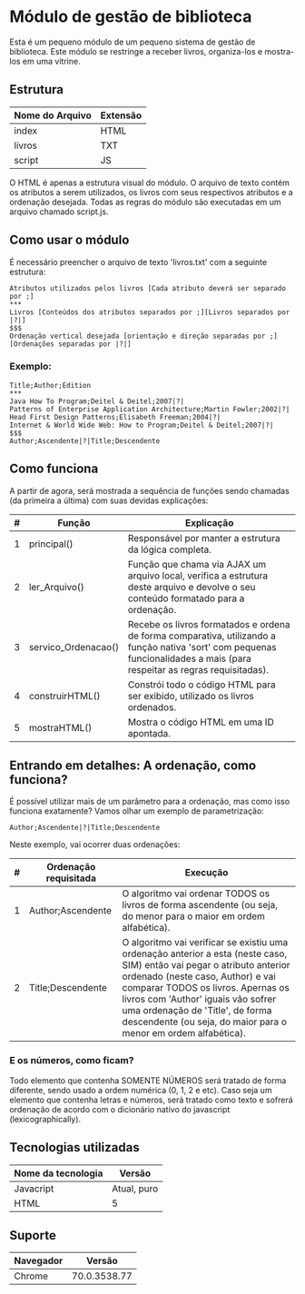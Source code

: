 # Módulo de gestão de biblioteca
Esta é um pequeno módulo de um pequeno sistema de gestão de biblioteca. Este módulo se restringe a receber livros, organiza-los e mostra-los em uma vitrine.

## Estrutura

| Nome do Arquivo   | Extensão                                          
| ----------------- | ----------
| index   			| HTML                            
| livros   			| TXT
| script   			| JS         

O HTML é apenas a estrutura visual do módulo.
O arquivo de texto contém os atributos a serem utilizados, os livros com seus respectivos atributos e a ordenação desejada.
Todas as regras do módulo são executadas em um arquivo chamado script.js.

## Como usar o módulo
É necessário preencher o arquivo de texto 'livros.txt' com a seguinte estrutura:

```
Atributos utilizados pelos livros [Cada atributo deverá ser separado por ;]			                           
***   			
Livros [Conteúdos dos atributos separados por ;][Livros separados por |?|]
$$$  
Ordenação vertical desejada [orientação e direção separadas por ;][Ordenações separadas por |?|]
```

### Exemplo:
```
Title;Author;Edition			                           
***   			
Java How To Program;Deitel & Deitel;2007|?|
Patterns of Enterprise Application Architecture;Martin Fowler;2002|?|
Head First Design Patterns;Elisabeth Freeman;2004|?|
Internet & World Wide Web: How to Program;Deitel & Deitel;2007|?|
$$$  
Author;Ascendente|?|Title;Descendente
```

## Como funciona

A partir de agora, será mostrada a sequência de funções sendo chamadas (da primeira a última) com suas devidas explicações:

| #   | Função                   | Explicação            
| --- | ------------------------ | ----------------------------------------------------------
| 1   | principal()    			 | Responsável por manter a estrutura da lógica completa.
| 2   | ler_Arquivo()  			 | Função que chama via AJAX um arquivo local, verifica a estrutura deste arquivo e devolve o seu conteúdo formatado para a ordenação.
| 3   | servico_Ordenacao()      | Recebe os livros formatados e ordena de forma comparativa, utilizando a função nativa 'sort' com pequenas funcionalidades a mais (para respeitar as regras requisitadas).
| 4   | construirHTML()  		 | Constrói todo o código HTML para ser exibido, utilizado os livros ordenados.
| 5   | mostraHTML()  		  	 | Mostra o código HTML em uma ID apontada.

## Entrando em detalhes: A ordenação, como funciona?
É possível utilizar mais de um parâmetro para a ordenação, mas como isso funciona exatamente?
Vamos olhar um exemplo de parametrização:

```
Author;Ascendente|?|Title;Descendente
```

Neste exemplo, vai ocorrer duas ordenações:

| #   | Ordenação requisitada   	| Execução                                          
| --- | --------------------------- | ----------------------------------------------------------
| 1   | Author;Ascendente   		| O algoritmo vai ordenar TODOS os livros de forma ascendente (ou seja, do menor para o maior em ordem alfabética).
| 2   | Title;Descendente			| O algoritmo vai verificar se existiu uma ordenação anterior a esta (neste caso, SIM) então vai pegar o atributo anterior ordenado (neste caso, Author) e vai comparar TODOS os livros. Apernas os livros com 'Author' iguais vão sofrer uma ordenação de 'Title', de forma descendente (ou seja, do maior para o menor em ordem alfabética).

### E os números, como ficam?
Todo elemento que contenha SOMENTE NÚMEROS será tratado de forma diferente, sendo usado a ordem numérica (0, 1, 2 e etc).
Caso seja um elemento que contenha letras e números, será tratado como texto e sofrerá ordenação de acordo com o dicionário nativo do javascript (lexicographically).


## Tecnologias utilizadas

| Nome da tecnologia | Versão                                          
| -----------------  | ----------
| Javacript  		 | Atual, puro                            
| HTML   			 | 5   

## Suporte

| Navegador 		 | Versão                                          
| -----------------  | ----------
| Chrome  		 	 | 70.0.3538.77